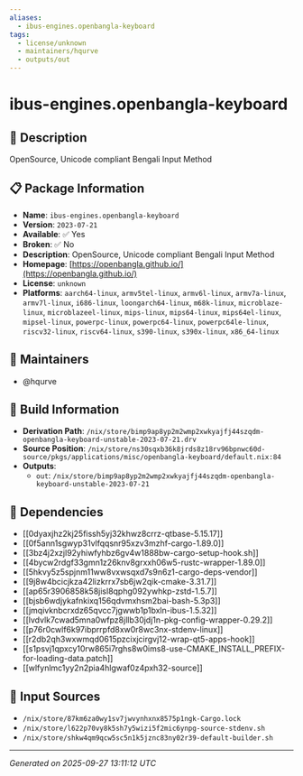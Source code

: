 ```yaml
---
aliases:
  - ibus-engines.openbangla-keyboard
tags:
  - license/unknown
  - maintainers/hqurve
  - outputs/out
---
```


# ibus-engines.openbangla-keyboard

## 📝 Description

OpenSource, Unicode compliant Bengali Input Method

## 📋 Package Information

- **Name**: `ibus-engines.openbangla-keyboard`
- **Version**: `2023-07-21`
- **Available**: ✅ Yes
- **Broken**: ✅ No
- **Description**: OpenSource, Unicode compliant Bengali Input Method
- **Homepage**: [https://openbangla.github.io/](https://openbangla.github.io/)
- **License**: `unknown`
- **Platforms**: `aarch64-linux`, `armv5tel-linux`, `armv6l-linux`, `armv7a-linux`, `armv7l-linux`, `i686-linux`, `loongarch64-linux`, `m68k-linux`, `microblaze-linux`, `microblazeel-linux`, `mips-linux`, `mips64-linux`, `mips64el-linux`, `mipsel-linux`, `powerpc-linux`, `powerpc64-linux`, `powerpc64le-linux`, `riscv32-linux`, `riscv64-linux`, `s390-linux`, `s390x-linux`, `x86_64-linux`
## 👥 Maintainers

- @hqurve


## 🔧 Build Information

- **Derivation Path**: `/nix/store/bimp9ap8yp2m2wmp2xwkyajfj44szqdm-openbangla-keyboard-unstable-2023-07-21.drv`
- **Source Position**: `/nix/store/ns30sqxb36k8jrds8z18rv96bpnwc60d-source/pkgs/applications/misc/openbangla-keyboard/default.nix:84`
- **Outputs**:
  - `out`:  `/nix/store/bimp9ap8yp2m2wmp2xwkyajfj44szqdm-openbangla-keyboard-unstable-2023-07-21`

## 🔗 Dependencies

- [[0dyaxjhz2kj25fissh5yj32khwz8crrz-qtbase-5.15.17]]
- [[0f5ann1sgwyp31vlfqqsnr95xzv3mzhf-cargo-1.89.0]]
- [[3bz4j2xzjl92yhiwfyhbz6gv4w1888bw-cargo-setup-hook.sh]]
- [[4bycw2rdgf33gmn1z26knv8grxxh06w5-rustc-wrapper-1.89.0]]
- [[5hkvy5z5spjnm11ww8vxwsqxd7s9n6z1-cargo-deps-vendor]]
- [[9j8w4bcicjkza42lizkrrx7sb6jw2qik-cmake-3.31.7]]
- [[ap65r3906858k58jisl8qphg092ywhkp-zstd-1.5.7]]
- [[bjsb6wdjykafnkixq156qdvmxhsm2bai-bash-5.3p3]]
- [[jmqivknbcrxdz65qvcc7jgwwb1p1bxln-ibus-1.5.32]]
- [[lvdvlk7cwad5mna0wfpz8jllb30jdj1n-pkg-config-wrapper-0.29.2]]
- [[p76r0cwlf6k97ibprrpfd8xw0r8wc3nx-stdenv-linux]]
- [[r2db2qh3wxwmqd0615pzcixjcirgvj12-wrap-qt5-apps-hook]]
- [[s1psvj1qpxcy10rw865i7rghs8w0ims8-use-CMAKE_INSTALL_PREFIX-for-loading-data.patch]]
- [[wlfynlmc1yy2n2pia4hlgwaf0z4pxh32-source]]

## 📁 Input Sources

- `/nix/store/87km6za0wy1sv7jwvynhxnx8575p1ngk-Cargo.lock`
- `/nix/store/l622p70vy8k5sh7y5wizi5f2mic6ynpg-source-stdenv.sh`
- `/nix/store/shkw4qm9qcw5sc5n1k5jznc83ny02r39-default-builder.sh`

---
*Generated on 2025-09-27 13:11:12 UTC*
